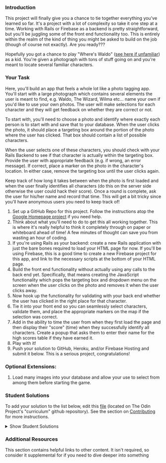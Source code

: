 ### Introduction

This project will finally give you a chance to tie together everything you've learned so far. It's a project with a lot of complexity so take it one step at a time. Working with Rails or Firebase as a backend is pretty straightforward, but you'll be juggling some of the front end functionality too. This is entirely within the realm of the kind of thing you might be asked to build on the job (though of course not exactly). Are you ready???

Hopefully you got a chance to play "Where's Waldo" ([see here if unfamiliar](http://en.wikipedia.org/wiki/Where's_Wally%3F)) as a kid. You're given a photograph with tons of stuff going on and you're meant to locate several familiar characters.

### Your Task

Here, you'll build an app that feels a whole lot like a photo tagging app. You'll start with a large photograph which contains several elements the user is meant to find, e.g. Waldo, The Wizard, Wilma etc... name your own if you'd like to use your own photos. The user will make selections for each character and they will get feedback on whether they are correct or not.

To start with, you'll need to choose a photo and identify where exactly each person is to start with and save that to your database. When the user clicks the photo, it should place a targeting box around the portion of the photo where the user has clicked. That box should contain a list of possible characters.

When the user selects one of these characters, you should check with your Rails Backend to see if that character is actually within the targeting box. Provide the user with appropriate feedback (e.g. if wrong, an error message). If correct, place a marker on the photo in the character's location. In either case, remove the targeting box until the user clicks again.

Keep track of how long it takes between when the photo is first loaded and when the user finally identifies all characters (do this on the server side otherwise the user could hack their score). Once a round is complete, ask the user for his/her name and record that time. This will get a bit tricky since you'll have anonymous users you need to keep track of!

1. Set up a GitHub Repo for this project. Follow the instructions atop the [Google Homepage project](https://www.theodinproject.com/courses/web-development-101/lessons/html-css) if you need help.
2. Think about what you'll need to do to get this all working together. This is where it's really helpful to think it completely through on paper or whiteboard ahead of time! A few minutes of thought can save you from wasting an hour of coding.
3. If you're using Rails as your backend: create a new Rails application with just the bare bones required to load your HTML page for now. If you'll be using Firebase, this is a good time to create a new Firebase project for this app, and link to the necessary scripts at the bottom of your HTML page.
4. Build the front end functionality without actually using any calls to the back end yet. Specifically, that means creating the JavaScript functionality which pops the targeting box and dropdown menu on the screen when the user clicks on the photo and removes it when the user clicks away.
5. Now hook up the functionality for validating with your back end whether the user has clicked in the right place for that character.
6. Tie it into your front end so you can seamlessly select characters, validate them, and place the appropriate markers on the map if the selection was correct.
7. Add in the ability to time the user from when they first load the page and then display their "score" (time) when they successfully identify all characters. Create a popup that asks them to enter their name for the high scores table if they have earned it.
8. Play with it!
9. Push your solution to GitHub, Heroku, and/or Firebase Hosting and submit it below. This is a serious project, congratulations!

### Optional Extensions:

1. Load many images into your database and allow your use to select from among them before starting the game.

### Student Solutions

To add your solution to the list below, edit this [file](https://github.com/TheOdinProject/curriculum/blob/master/javascript/js-rails/project_rails_backend.md) (located on The Odin Project's "curriculum" github repository). See the section on [Contributing](http://github.com/TheOdinProject/curriculum/blob/master/contributing.md) for more instructions.

<details markdown="block">
  <summary> Show Student Solutions </summary>

- Add your solution below this line!
- [Juan Oxmar's solution](https://github.com/juanoxmar/waldo) - [View in browser](https://juanoxmar.github.io/waldo/)
- [Rizwan's solution](https://github.com/xRizwan/find-waldo) - [View in browser](https://xrizwan.github.io/find-waldo/)
- [Jdonahue135's solution](https://github.com/jdonahue135/wheres-waldo) - [View in browser](https://infinite-headland-08203.herokuapp.com/)
- [Braxton Lemmon's solution](https://github.com/braxtonlemmon/waldo-react-rails) - [View in browser](https://pumpkin-surprise-94026.herokuapp.com/)
- [Max Garber's solution](https://github.com/bubblebooy/waldo) - [View in browser](https://guarded-citadel-26034.herokuapp.com/)
- [brxck's solution](https://github.com/brxck/odin-waldo) - [View in browser](https://pure-springs-85665.herokuapp.com/)
- [theghall's solution - API](https://github.com/theghall/odin-phototag-api) - [APP](https://github.com/theghall/odin-phototag-app) - [View in browser](https://theghall.github.io/odin-phototag-app/)
- [Phil's solution](https://github.com/pip36/wheres_wally) - [View in browser](https://floating-everglades-97160.herokuapp.com/)
- [Jack Wong's solution](https://github.com/iamjackslayer/odin-waldo) - [View in browser](https://afternoon-mesa-65847.herokuapp.com/)
- [Donald's solution](https://github.com/donaldali/wheres-waldo) - [View in browser](http://dna-wheres-waldo.herokuapp.com/ "Where's Waldo")
- [AtActionPark's solution](https://github.com/AtActionPark/odin_waldo) - [View in browser](https://hidden-sierra-6699.herokuapp.com/)
- [Luke Walker's solution](https://github.com/ubershibs/odin-js-course/tree/master/waldo) - [View in browser](https://damp-plateau-96949.herokuapp.com)
- [Cody Loyd's solution](https://github.com/codyloyd/wheres_waldo) - [View in browser](https://weeping-walleye.herokuapp.com)
- [Miguel Herrera's solution](https://github.com/migueloherrera/js-findwaldo)
- [David Chapman's solution](https://github.com/davidchappy/wheres-waldo) - [View in browser](https://dac-wheres-waldo.herokuapp.com/)
- [Sophia Wu's solution](https://github.com/SophiaLWu/wheres-waldo) - [View in browser](https://frozen-stream-95035.herokuapp.com/)
- [Brendaneus' solution](https://github.com/Brendaneus/the_odin_project/tree/master/javascript/wheres-waldo) - [View in browser](https://theodinprojects.live/courses/javascript/projects/wheres-waldo)
- [Rey van den Berg's solution](https://github.com/Rey810/Photo-Tag) - [View in Browser](https://dry-hollows-66172.herokuapp.com/)
- [Nijepa's solution](https://github.com/nijepa/wheres-waldo) - [View in browser](https://nijepa.github.io/wheres-waldo/)
</details>

### Additional Resources

This section contains helpful links to other content. It isn't required, so consider it supplemental for if you need to dive deeper into something
